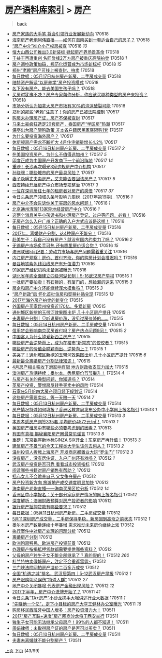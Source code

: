 [房产语料库索引](../../README.md)  > [房产](房产.md)
====
> [back](../README.md)

- [房产家族的大手笔 将会引领行业发展新动向](http://jkwz.applinzi.com/ittc/6969036971853743109.html#%E6%88%BF%E4%BA%A7%E5%AE%B6%E6%97%8F%E7%9A%84%E5%A4%A7%E6%89%8B%E7%AC%94+%E5%B0%86%E4%BC%9A%E5%BC%95%E9%A2%86%E8%A1%8C%E4%B8%9A%E5%8F%91%E5%B1%95%E6%96%B0%E5%8A%A8%E5%90%91) 170518  
- [海南房产老炮阿伟直播——如何在海南买到一套适合自己的房子？](http://jkwz.applinzi.com/ittc/6969035639109452804.html#%E6%B5%B7%E5%8D%97%E6%88%BF%E4%BA%A7%E8%80%81%E7%82%AE%E9%98%BF%E4%BC%9F%E7%9B%B4%E6%92%AD%E2%80%94%E2%80%94%E5%A6%82%E4%BD%95%E5%9C%A8%E6%B5%B7%E5%8D%97%E4%B9%B0%E5%88%B0%E4%B8%80%E5%A5%97%E9%80%82%E5%90%88%E8%87%AA%E5%B7%B1%E7%9A%84%E6%88%BF%E5%AD%90%EF%BC%9F) 170518  
- [“房产中介”推介小产权房被查](http://jkwz.applinzi.com/ittc/6969032627309773829.html#%E2%80%9C%E6%88%BF%E4%BA%A7%E4%B8%AD%E4%BB%8B%E2%80%9D%E6%8E%A8%E4%BB%8B%E5%B0%8F%E4%BA%A7%E6%9D%83%E6%88%BF%E8%A2%AB%E6%9F%A5) 170518 *10* 
- [恒大山西公司推出3.0新装标 掀起房产界场景革命](http://jkwz.applinzi.com/ittc/6969033469710566405.html#%E6%81%92%E5%A4%A7%E5%B1%B1%E8%A5%BF%E5%85%AC%E5%8F%B8%E6%8E%A8%E5%87%BA3.0%E6%96%B0%E8%A3%85%E6%A0%87+%E6%8E%80%E8%B5%B7%E6%88%BF%E4%BA%A7%E7%95%8C%E5%9C%BA%E6%99%AF%E9%9D%A9%E5%91%BD) 170518  
- [千益丰再遭重创 名匠誉峰2万方房产被重庆高院拍卖](http://jkwz.applinzi.com/ittc/6969030634675635205.html#%E5%8D%83%E7%9B%8A%E4%B8%B0%E5%86%8D%E9%81%AD%E9%87%8D%E5%88%9B+%E5%90%8D%E5%8C%A0%E8%AA%89%E5%B3%B02%E4%B8%87%E6%96%B9%E6%88%BF%E4%BA%A7%E8%A2%AB%E9%87%8D%E5%BA%86%E9%AB%98%E9%99%A2%E6%8B%8D%E5%8D%96) 170518 *1* 
- [房产调控政策加码，规范化运营成为市场新标杆](http://jkwz.applinzi.com/ittc/6969025750182134789.html#%E6%88%BF%E4%BA%A7%E8%B0%83%E6%8E%A7%E6%94%BF%E7%AD%96%E5%8A%A0%E7%A0%81%EF%BC%8C%E8%A7%84%E8%8C%83%E5%8C%96%E8%BF%90%E8%90%A5%E6%88%90%E4%B8%BA%E5%B8%82%E5%9C%BA%E6%96%B0%E6%A0%87%E6%9D%86) 170518 *15* 
- [郑州“老赖”房产可线上被查封、拍卖](http://jkwz.applinzi.com/ittc/6969023777215087620.html#%E9%83%91%E5%B7%9E%E2%80%9C%E8%80%81%E8%B5%96%E2%80%9D%E6%88%BF%E4%BA%A7%E5%8F%AF%E7%BA%BF%E4%B8%8A%E8%A2%AB%E6%9F%A5%E5%B0%81%E3%80%81%E6%8B%8D%E5%8D%96) 170518  
- [每日数据：05月17日杭州房产新房、二手房成交量](http://jkwz.applinzi.com/ittc/6968985691915551748.html#%E6%AF%8F%E6%97%A5%E6%95%B0%E6%8D%AE%EF%BC%9A05%E6%9C%8817%E6%97%A5%E6%9D%AD%E5%B7%9E%E6%88%BF%E4%BA%A7%E6%96%B0%E6%88%BF%E3%80%81%E4%BA%8C%E6%89%8B%E6%88%BF%E6%88%90%E4%BA%A4%E9%87%8F) 170518  
- [陆特资产解读“以房养学”房产投资模式](http://jkwz.applinzi.com/ittc/6968952286159045636.html#%E9%99%86%E7%89%B9%E8%B5%84%E4%BA%A7%E8%A7%A3%E8%AF%BB%E2%80%9C%E4%BB%A5%E6%88%BF%E5%85%BB%E5%AD%A6%E2%80%9D%E6%88%BF%E4%BA%A7%E6%8A%95%E8%B5%84%E6%A8%A1%E5%BC%8F) 170518  
- [名下没有房产，能去美国生孩子吗？](http://jkwz.applinzi.com/ittc/6968931099307672581.html#%E5%90%8D%E4%B8%8B%E6%B2%A1%E6%9C%89%E6%88%BF%E4%BA%A7%EF%BC%8C%E8%83%BD%E5%8E%BB%E7%BE%8E%E5%9B%BD%E7%94%9F%E5%AD%A9%E5%AD%90%E5%90%97%EF%BC%9F) 170518  
- [买房时犹豫不决？房产专家帮你分析，你应该买哪种类型的房产来投资？](http://jkwz.applinzi.com/ittc/6968882521168151557.html#%E4%B9%B0%E6%88%BF%E6%97%B6%E7%8A%B9%E8%B1%AB%E4%B8%8D%E5%86%B3%EF%BC%9F%E6%88%BF%E4%BA%A7%E4%B8%93%E5%AE%B6%E5%B8%AE%E4%BD%A0%E5%88%86%E6%9E%90%EF%BC%8C%E4%BD%A0%E5%BA%94%E8%AF%A5%E4%B9%B0%E5%93%AA%E7%A7%8D%E7%B1%BB%E5%9E%8B%E7%9A%84%E6%88%BF%E4%BA%A7%E6%9D%A5%E6%8A%95%E8%B5%84%EF%BC%9F) 170518  
- [市场分析认为加拿大房产市场有30%的泡沫破裂可能](http://jkwz.applinzi.com/ittc/6968847138460009476.html#%E5%B8%82%E5%9C%BA%E5%88%86%E6%9E%90%E8%AE%A4%E4%B8%BA%E5%8A%A0%E6%8B%BF%E5%A4%A7%E6%88%BF%E4%BA%A7%E5%B8%82%E5%9C%BA%E6%9C%8930%25%E7%9A%84%E6%B3%A1%E6%B2%AB%E7%A0%B4%E8%A3%82%E5%8F%AF%E8%83%BD) 170518  
- [郑州的那些“老赖”注意了！你的房产已被法院控制](http://jkwz.applinzi.com/ittc/6968678385629791236.html#%E9%83%91%E5%B7%9E%E7%9A%84%E9%82%A3%E4%BA%9B%E2%80%9C%E8%80%81%E8%B5%96%E2%80%9D%E6%B3%A8%E6%84%8F%E4%BA%86%EF%BC%81%E4%BD%A0%E7%9A%84%E6%88%BF%E4%BA%A7%E5%B7%B2%E8%A2%AB%E6%B3%95%E9%99%A2%E6%8E%A7%E5%88%B6) 170517  
- [购房未办理房产证，房产不保被查封](http://jkwz.applinzi.com/ittc/6968648644700931076.html#%E8%B4%AD%E6%88%BF%E6%9C%AA%E5%8A%9E%E7%90%86%E6%88%BF%E4%BA%A7%E8%AF%81%EF%BC%8C%E6%88%BF%E4%BA%A7%E4%B8%8D%E4%BF%9D%E8%A2%AB%E6%9F%A5%E5%B0%81) 170517  
- [马来土豪疯狂选定20套房产，泰国房产“学区房”热潮](http://jkwz.applinzi.com/ittc/6968639926420636676.html#%E9%A9%AC%E6%9D%A5%E5%9C%9F%E8%B1%AA%E7%96%AF%E7%8B%82%E9%80%89%E5%AE%9A20%E5%A5%97%E6%88%BF%E4%BA%A7%EF%BC%8C%E6%B3%B0%E5%9B%BD%E6%88%BF%E4%BA%A7%E2%80%9C%E5%AD%A6%E5%8C%BA%E6%88%BF%E2%80%9D%E7%83%AD%E6%BD%AE) 170517  
- [保亭出台房产限购政策 非本省户籍居民家庭限购1套](http://jkwz.applinzi.com/ittc/6968598391989732356.html#%E4%BF%9D%E4%BA%AD%E5%87%BA%E5%8F%B0%E6%88%BF%E4%BA%A7%E9%99%90%E8%B4%AD%E6%94%BF%E7%AD%96+%E9%9D%9E%E6%9C%AC%E7%9C%81%E6%88%B7%E7%B1%8D%E5%B1%85%E6%B0%91%E5%AE%B6%E5%BA%AD%E9%99%90%E8%B4%AD1%E5%A5%97) 170517  
- [为什么要投资海外房产？](http://jkwz.applinzi.com/ittc/6968607353204114437.html#%E4%B8%BA%E4%BB%80%E4%B9%88%E8%A6%81%E6%8A%95%E8%B5%84%E6%B5%B7%E5%A4%96%E6%88%BF%E4%BA%A7%EF%BC%9F) 170517  
- [休斯顿房产需求不断扩大 4月住宅销量增长4.2%](http://jkwz.applinzi.com/ittc/6968593972929758213.html#%E4%BC%91%E6%96%AF%E9%A1%BF%E6%88%BF%E4%BA%A7%E9%9C%80%E6%B1%82%E4%B8%8D%E6%96%AD%E6%89%A9%E5%A4%A7+4%E6%9C%88%E4%BD%8F%E5%AE%85%E9%94%80%E9%87%8F%E5%A2%9E%E9%95%BF4.2%25) 170517  
- [每日数据：05月16日杭州房产新房、二手房成交量](http://jkwz.applinzi.com/ittc/6968587613043688452.html#%E6%AF%8F%E6%97%A5%E6%95%B0%E6%8D%AE%EF%BC%9A05%E6%9C%8816%E6%97%A5%E6%9D%AD%E5%B7%9E%E6%88%BF%E4%BA%A7%E6%96%B0%E6%88%BF%E3%80%81%E4%BA%8C%E6%89%8B%E6%88%BF%E6%88%90%E4%BA%A4%E9%87%8F) 170517 *2* 
- [在美国投资房产，为什么不值得选加州？](http://jkwz.applinzi.com/ittc/6968574875047298053.html#%E5%9C%A8%E7%BE%8E%E5%9B%BD%E6%8A%95%E8%B5%84%E6%88%BF%E4%BA%A7%EF%BC%8C%E4%B8%BA%E4%BB%80%E4%B9%88%E4%B8%8D%E5%80%BC%E5%BE%97%E9%80%89%E5%8A%A0%E5%B7%9E%EF%BC%9F) 170517 *5* 
- [印度正成为中国房产开发商下一个前沿阵地](http://jkwz.applinzi.com/ittc/6968560130604925957.html#%E5%8D%B0%E5%BA%A6%E6%AD%A3%E6%88%90%E4%B8%BA%E4%B8%AD%E5%9B%BD%E6%88%BF%E4%BA%A7%E5%BC%80%E5%8F%91%E5%95%86%E4%B8%8B%E4%B8%80%E4%B8%AA%E5%89%8D%E6%B2%BF%E9%98%B5%E5%9C%B0) 170517 *14* 
- [重磅！长沙再次曝光3家违规房产中介机构](http://jkwz.applinzi.com/ittc/6968544196196566021.html#%E9%87%8D%E7%A3%85%EF%BC%81%E9%95%BF%E6%B2%99%E5%86%8D%E6%AC%A1%E6%9B%9D%E5%85%893%E5%AE%B6%E8%BF%9D%E8%A7%84%E6%88%BF%E4%BA%A7%E4%B8%AD%E4%BB%8B%E6%9C%BA%E6%9E%84) 170517  
- [孙骁骥：哪些城市的房产最具风险？](http://jkwz.applinzi.com/ittc/6968543470510670852.html#%E5%AD%99%E9%AA%81%E9%AA%A5%EF%BC%9A%E5%93%AA%E4%BA%9B%E5%9F%8E%E5%B8%82%E7%9A%84%E6%88%BF%E4%BA%A7%E6%9C%80%E5%85%B7%E9%A3%8E%E9%99%A9%EF%BC%9F) 170517  
- [妻子隐瞒丈夫卖房产，丈夫能否要回该房产？](http://jkwz.applinzi.com/ittc/6966798973355426820.html#%E5%A6%BB%E5%AD%90%E9%9A%90%E7%9E%92%E4%B8%88%E5%A4%AB%E5%8D%96%E6%88%BF%E4%BA%A7%EF%BC%8C%E4%B8%88%E5%A4%AB%E8%83%BD%E5%90%A6%E8%A6%81%E5%9B%9E%E8%AF%A5%E6%88%BF%E4%BA%A7%EF%BC%9F) 170517 *9* 
- [西安持续开展房产中介市场专项整治](http://jkwz.applinzi.com/ittc/6968516414641013765.html#%E8%A5%BF%E5%AE%89%E6%8C%81%E7%BB%AD%E5%BC%80%E5%B1%95%E6%88%BF%E4%BA%A7%E4%B8%AD%E4%BB%8B%E5%B8%82%E5%9C%BA%E4%B8%93%E9%A1%B9%E6%95%B4%E6%B2%BB) 170517 *3* 
- [一位在深圳居住七年的租房者对房产的感悟](http://jkwz.applinzi.com/ittc/6968175211814847492.html#%E4%B8%80%E4%BD%8D%E5%9C%A8%E6%B7%B1%E5%9C%B3%E5%B1%85%E4%BD%8F%E4%B8%83%E5%B9%B4%E7%9A%84%E7%A7%9F%E6%88%BF%E8%80%85%E5%AF%B9%E6%88%BF%E4%BA%A7%E7%9A%84%E6%84%9F%E6%82%9F) 170517 *37* 
- [今日头条房产领域头条号影响力周榜（2017年第19期）](http://jkwz.applinzi.com/ittc/6968360100535206916.html#%E4%BB%8A%E6%97%A5%E5%A4%B4%E6%9D%A1%E6%88%BF%E4%BA%A7%E9%A2%86%E5%9F%9F%E5%A4%B4%E6%9D%A1%E5%8F%B7%E5%BD%B1%E5%93%8D%E5%8A%9B%E5%91%A8%E6%A6%9C%EF%BC%882017%E5%B9%B4%E7%AC%AC19%E6%9C%9F%EF%BC%89) 170516 *1* 
- [房产中介不会告诉你关于买房的风水问题！](http://jkwz.applinzi.com/ittc/6968348043664425989.html#%E6%88%BF%E4%BA%A7%E4%B8%AD%E4%BB%8B%E4%B8%8D%E4%BC%9A%E5%91%8A%E8%AF%89%E4%BD%A0%E5%85%B3%E4%BA%8E%E4%B9%B0%E6%88%BF%E7%9A%84%E9%A3%8E%E6%B0%B4%E9%97%AE%E9%A2%98%EF%BC%81) 170516 *1* 
- [北京通州清理113家异地经营房产中介](http://jkwz.applinzi.com/ittc/6968342564691248132.html#%E5%8C%97%E4%BA%AC%E9%80%9A%E5%B7%9E%E6%B8%85%E7%90%86113%E5%AE%B6%E5%BC%82%E5%9C%B0%E7%BB%8F%E8%90%A5%E6%88%BF%E4%BA%A7%E4%B8%AD%E4%BB%8B) 170516 *1* 
- [这两个消息关乎小孩读书和办理房产登记、过户等问题，必看！](http://jkwz.applinzi.com/ittc/6968339137269597189.html#%E8%BF%99%E4%B8%A4%E4%B8%AA%E6%B6%88%E6%81%AF%E5%85%B3%E4%B9%8E%E5%B0%8F%E5%AD%A9%E8%AF%BB%E4%B9%A6%E5%92%8C%E5%8A%9E%E7%90%86%E6%88%BF%E4%BA%A7%E7%99%BB%E8%AE%B0%E3%80%81%E8%BF%87%E6%88%B7%E7%AD%89%E9%97%AE%E9%A2%98%EF%BC%8C%E5%BF%85%E7%9C%8B%EF%BC%81) 170516  
- [无房产怎么入户广州？正确的入户方式应该是这样！](http://jkwz.applinzi.com/ittc/6968269474997208068.html#%E6%97%A0%E6%88%BF%E4%BA%A7%E6%80%8E%E4%B9%88%E5%85%A5%E6%88%B7%E5%B9%BF%E5%B7%9E%EF%BC%9F%E6%AD%A3%E7%A1%AE%E7%9A%84%E5%85%A5%E6%88%B7%E6%96%B9%E5%BC%8F%E5%BA%94%E8%AF%A5%E6%98%AF%E8%BF%99%E6%A0%B7%EF%BC%81) 170516  
- [每日数据：05月15日杭州房产新房、二手房成交量](http://jkwz.applinzi.com/ittc/6968214847534662661.html#%E6%AF%8F%E6%97%A5%E6%95%B0%E6%8D%AE%EF%BC%9A05%E6%9C%8815%E6%97%A5%E6%9D%AD%E5%B7%9E%E6%88%BF%E4%BA%A7%E6%96%B0%E6%88%BF%E3%80%81%E4%BA%8C%E6%89%8B%E6%88%BF%E6%88%90%E4%BA%A4%E9%87%8F) 170516  
- [2017年，离婚财产分割，这4种房产不能分！](http://jkwz.applinzi.com/ittc/6968213436302361605.html#2017%E5%B9%B4%EF%BC%8C%E7%A6%BB%E5%A9%9A%E8%B4%A2%E4%BA%A7%E5%88%86%E5%89%B2%EF%BC%8C%E8%BF%994%E7%A7%8D%E6%88%BF%E4%BA%A7%E4%B8%8D%E8%83%BD%E5%88%86%EF%BC%81) 170516  
- [赴美生子：我自己没有房产？就没有国内约束力了吗？](http://jkwz.applinzi.com/ittc/6968205017591841797.html#%E8%B5%B4%E7%BE%8E%E7%94%9F%E5%AD%90%EF%BC%9A%E6%88%91%E8%87%AA%E5%B7%B1%E6%B2%A1%E6%9C%89%E6%88%BF%E4%BA%A7%EF%BC%9F%E5%B0%B1%E6%B2%A1%E6%9C%89%E5%9B%BD%E5%86%85%E7%BA%A6%E6%9D%9F%E5%8A%9B%E4%BA%86%E5%90%97%EF%BC%9F) 170516 *2* 
- [无锡房产市场炙手可热 还有哪里房价适合您？](http://jkwz.applinzi.com/ittc/6968203948631524356.html#%E6%97%A0%E9%94%A1%E6%88%BF%E4%BA%A7%E5%B8%82%E5%9C%BA%E7%82%99%E6%89%8B%E5%8F%AF%E7%83%AD+%E8%BF%98%E6%9C%89%E5%93%AA%E9%87%8C%E6%88%BF%E4%BB%B7%E9%80%82%E5%90%88%E6%82%A8%EF%BC%9F) 170516 *15* 
- [澳洲联储5月纪要：劳动力市场与房产问题需着重关注](http://jkwz.applinzi.com/ittc/6968199940424598533.html#%E6%BE%B3%E6%B4%B2%E8%81%94%E5%82%A85%E6%9C%88%E7%BA%AA%E8%A6%81%EF%BC%9A%E5%8A%B3%E5%8A%A8%E5%8A%9B%E5%B8%82%E5%9C%BA%E4%B8%8E%E6%88%BF%E4%BA%A7%E9%97%AE%E9%A2%98%E9%9C%80%E7%9D%80%E9%87%8D%E5%85%B3%E6%B3%A8) 170516  
- [内江房产观察｜房价、首付齐涨，你的购房计划会推迟吗？](http://jkwz.applinzi.com/ittc/6968197928878343172.html#%E5%86%85%E6%B1%9F%E6%88%BF%E4%BA%A7%E8%A7%82%E5%AF%9F%EF%BD%9C%E6%88%BF%E4%BB%B7%E3%80%81%E9%A6%96%E4%BB%98%E9%BD%90%E6%B6%A8%EF%BC%8C%E4%BD%A0%E7%9A%84%E8%B4%AD%E6%88%BF%E8%AE%A1%E5%88%92%E4%BC%9A%E6%8E%A8%E8%BF%9F%E5%90%97%EF%BC%9F) 170516  
- [曼谷地铁紫色线沿线房产有升值潜力](http://jkwz.applinzi.com/ittc/6967944372254409733.html#%E6%9B%BC%E8%B0%B7%E5%9C%B0%E9%93%81%E7%B4%AB%E8%89%B2%E7%BA%BF%E6%B2%BF%E7%BA%BF%E6%88%BF%E4%BA%A7%E6%9C%89%E5%8D%87%E5%80%BC%E6%BD%9C%E5%8A%9B) 170516  
- [91家房产经纪机构未备案被曝光](http://jkwz.applinzi.com/ittc/6968172900229055492.html#91%E5%AE%B6%E6%88%BF%E4%BA%A7%E7%BB%8F%E7%BA%AA%E6%9C%BA%E6%9E%84%E6%9C%AA%E5%A4%87%E6%A1%88%E8%A2%AB%E6%9B%9D%E5%85%89) 170516  
- [湖北省年底全面建立四级河湖长制｜5-16武汉房产早报](http://jkwz.applinzi.com/ittc/6968177666422211589.html#%E6%B9%96%E5%8C%97%E7%9C%81%E5%B9%B4%E5%BA%95%E5%85%A8%E9%9D%A2%E5%BB%BA%E7%AB%8B%E5%9B%9B%E7%BA%A7%E6%B2%B3%E6%B9%96%E9%95%BF%E5%88%B6%EF%BD%9C5-16%E6%AD%A6%E6%B1%89%E6%88%BF%E4%BA%A7%E6%97%A9%E6%8A%A5) 170516 *1* 
- [一批房产要拍卖！有石狮的，有厦门的，想捡漏的速来](http://jkwz.applinzi.com/ittc/6968012308109329413.html#%E4%B8%80%E6%89%B9%E6%88%BF%E4%BA%A7%E8%A6%81%E6%8B%8D%E5%8D%96%EF%BC%81%E6%9C%89%E7%9F%B3%E7%8B%AE%E7%9A%84%EF%BC%8C%E6%9C%89%E5%8E%A6%E9%97%A8%E7%9A%84%EF%BC%8C%E6%83%B3%E6%8D%A1%E6%BC%8F%E7%9A%84%E9%80%9F%E6%9D%A5) 170515 *3* 
- [房企和房产中介还能继续浑水摸鱼吗？](http://jkwz.applinzi.com/ittc/6967968412494988292.html#%E6%88%BF%E4%BC%81%E5%92%8C%E6%88%BF%E4%BA%A7%E4%B8%AD%E4%BB%8B%E8%BF%98%E8%83%BD%E7%BB%A7%E7%BB%AD%E6%B5%91%E6%B0%B4%E6%91%B8%E9%B1%BC%E5%90%97%EF%BC%9F) 170515 *3* 
- [“房产新政”后 怀化首批住房和契税补贴兑现](http://jkwz.applinzi.com/ittc/6967846706367431684.html#%E2%80%9C%E6%88%BF%E4%BA%A7%E6%96%B0%E6%94%BF%E2%80%9D%E5%90%8E+%E6%80%80%E5%8C%96%E9%A6%96%E6%89%B9%E4%BD%8F%E6%88%BF%E5%92%8C%E5%A5%91%E7%A8%8E%E8%A1%A5%E8%B4%B4%E5%85%91%E7%8E%B0) 170515 *13* 
- [2017年海外房产拍卖的新变化](http://jkwz.applinzi.com/ittc/6967851008200803332.html#2017%E5%B9%B4%E6%B5%B7%E5%A4%96%E6%88%BF%E4%BA%A7%E6%8B%8D%E5%8D%96%E7%9A%84%E6%96%B0%E5%8F%98%E5%8C%96) 170515  
- [外国房产买家昆州投资近170亿，多爱新房](http://jkwz.applinzi.com/ittc/6967884712600142852.html#%E5%A4%96%E5%9B%BD%E6%88%BF%E4%BA%A7%E4%B9%B0%E5%AE%B6%E6%98%86%E5%B7%9E%E6%8A%95%E8%B5%84%E8%BF%91170%E4%BA%BF%EF%BC%8C%E5%A4%9A%E7%88%B1%E6%96%B0%E6%88%BF) 170515  
- [通州城区新挖的玉带河效果图出炉 几十小区房产提升](http://jkwz.applinzi.com/ittc/6967880601754403844.html#%E9%80%9A%E5%B7%9E%E5%9F%8E%E5%8C%BA%E6%96%B0%E6%8C%96%E7%9A%84%E7%8E%89%E5%B8%A6%E6%B2%B3%E6%95%88%E6%9E%9C%E5%9B%BE%E5%87%BA%E7%82%89+%E5%87%A0%E5%8D%81%E5%B0%8F%E5%8C%BA%E6%88%BF%E4%BA%A7%E6%8F%90%E5%8D%87) 170515  
- [夫妻房产分割｜只听说房价涨，没见过房价降的……](http://jkwz.applinzi.com/ittc/6965336130303034372.html#%E5%A4%AB%E5%A6%BB%E6%88%BF%E4%BA%A7%E5%88%86%E5%89%B2%EF%BD%9C%E5%8F%AA%E5%90%AC%E8%AF%B4%E6%88%BF%E4%BB%B7%E6%B6%A8%EF%BC%8C%E6%B2%A1%E8%A7%81%E8%BF%87%E6%88%BF%E4%BB%B7%E9%99%8D%E7%9A%84%E2%80%A6%E2%80%A6) 170515  
- [每日数据：05月14日杭州房产新房、二手房成交量](http://jkwz.applinzi.com/ittc/6967828443801584645.html#%E6%AF%8F%E6%97%A5%E6%95%B0%E6%8D%AE%EF%BC%9A05%E6%9C%8814%E6%97%A5%E6%9D%AD%E5%B7%9E%E6%88%BF%E4%BA%A7%E6%96%B0%E6%88%BF%E3%80%81%E4%BA%8C%E6%89%8B%E6%88%BF%E6%88%90%E4%BA%A4%E9%87%8F) 170515 *1* 
- [信用贷会影响南京买房首付吗？房产热点问题9问！](http://jkwz.applinzi.com/ittc/6967816759414359044.html#%E4%BF%A1%E7%94%A8%E8%B4%B7%E4%BC%9A%E5%BD%B1%E5%93%8D%E5%8D%97%E4%BA%AC%E4%B9%B0%E6%88%BF%E9%A6%96%E4%BB%98%E5%90%97%EF%BC%9F%E6%88%BF%E4%BA%A7%E7%83%AD%E7%82%B9%E9%97%AE%E9%A2%989%E9%97%AE%EF%BC%81) 170515 *2* 
- [中国富人为什么钟爱新西兰房产？](http://jkwz.applinzi.com/ittc/6967810805109113860.html#%E4%B8%AD%E5%9B%BD%E5%AF%8C%E4%BA%BA%E4%B8%BA%E4%BB%80%E4%B9%88%E9%92%9F%E7%88%B1%E6%96%B0%E8%A5%BF%E5%85%B0%E6%88%BF%E4%BA%A7%EF%BC%9F) 170515  
- [哪些房产会逆势而上，成为在楼市“新常态”的佼佼者？](http://jkwz.applinzi.com/ittc/6967623574297773060.html#%E5%93%AA%E4%BA%9B%E6%88%BF%E4%BA%A7%E4%BC%9A%E9%80%86%E5%8A%BF%E8%80%8C%E4%B8%8A%EF%BC%8C%E6%88%90%E4%B8%BA%E5%9C%A8%E6%A5%BC%E5%B8%82%E2%80%9C%E6%96%B0%E5%B8%B8%E6%80%81%E2%80%9D%E7%9A%84%E4%BD%BC%E4%BD%BC%E8%80%85%EF%BC%9F) 170515  
- [哪些房产的价值会脱颖而出、逆势向上？](http://jkwz.applinzi.com/ittc/6967623574188721157.html#%E5%93%AA%E4%BA%9B%E6%88%BF%E4%BA%A7%E7%9A%84%E4%BB%B7%E5%80%BC%E4%BC%9A%E8%84%B1%E9%A2%96%E8%80%8C%E5%87%BA%E3%80%81%E9%80%86%E5%8A%BF%E5%90%91%E4%B8%8A%EF%BC%9F) 170515 *1* 
- [美哭了！通州城区新挖的玉带河效果图出炉 几十小区房产提升](http://jkwz.applinzi.com/ittc/6967781661382018052.html#%E7%BE%8E%E5%93%AD%E4%BA%86%EF%BC%81%E9%80%9A%E5%B7%9E%E5%9F%8E%E5%8C%BA%E6%96%B0%E6%8C%96%E7%9A%84%E7%8E%89%E5%B8%A6%E6%B2%B3%E6%95%88%E6%9E%9C%E5%9B%BE%E5%87%BA%E7%82%89+%E5%87%A0%E5%8D%81%E5%B0%8F%E5%8C%BA%E6%88%BF%E4%BA%A7%E6%8F%90%E5%8D%87) 170515 *6* 
- [最新最全离婚房产分割法律知识！](http://jkwz.applinzi.com/ittc/6967681620260684804.html#%E6%9C%80%E6%96%B0%E6%9C%80%E5%85%A8%E7%A6%BB%E5%A9%9A%E6%88%BF%E4%BA%A7%E5%88%86%E5%89%B2%E6%B3%95%E5%BE%8B%E7%9F%A5%E8%AF%86%EF%BC%81) 170515  
- [4月房产相关税收下滑影响有限 地方财政收支压力加大](http://jkwz.applinzi.com/ittc/6967751235531703300.html#4%E6%9C%88%E6%88%BF%E4%BA%A7%E7%9B%B8%E5%85%B3%E7%A8%8E%E6%94%B6%E4%B8%8B%E6%BB%91%E5%BD%B1%E5%93%8D%E6%9C%89%E9%99%90+%E5%9C%B0%E6%96%B9%E8%B4%A2%E6%94%BF%E6%94%B6%E6%94%AF%E5%8E%8B%E5%8A%9B%E5%8A%A0%E5%A4%A7) 170515  
- [澳洲房产热潮持续：墨尔本、悉尼房价节节攀升！](http://jkwz.applinzi.com/ittc/6966870773837857796.html#%E6%BE%B3%E6%B4%B2%E6%88%BF%E4%BA%A7%E7%83%AD%E6%BD%AE%E6%8C%81%E7%BB%AD%EF%BC%9A%E5%A2%A8%E5%B0%94%E6%9C%AC%E3%80%81%E6%82%89%E5%B0%BC%E6%88%BF%E4%BB%B7%E8%8A%82%E8%8A%82%E6%94%80%E5%8D%87%EF%BC%81) 170514 *4* 
- [与房产有关的典型问题，你知道吗？](http://jkwz.applinzi.com/ittc/6967526723682829316.html#%E4%B8%8E%E6%88%BF%E4%BA%A7%E6%9C%89%E5%85%B3%E7%9A%84%E5%85%B8%E5%9E%8B%E9%97%AE%E9%A2%98%EF%BC%8C%E4%BD%A0%E7%9F%A5%E9%81%93%E5%90%97%EF%BC%9F) 170514  
- [英房产投资，警惕房屋转手买卖中的风险](http://jkwz.applinzi.com/ittc/6967481902226211844.html#%E8%8B%B1%E6%88%BF%E4%BA%A7%E6%8A%95%E8%B5%84%EF%BC%8C%E8%AD%A6%E6%83%95%E6%88%BF%E5%B1%8B%E8%BD%AC%E6%89%8B%E4%B9%B0%E5%8D%96%E4%B8%AD%E7%9A%84%E9%A3%8E%E9%99%A9) 170514  
- [石家庄5月份四大房产项目频下规划证](http://jkwz.applinzi.com/ittc/6967469010009457669.html#%E7%9F%B3%E5%AE%B6%E5%BA%845%E6%9C%88%E4%BB%BD%E5%9B%9B%E5%A4%A7%E6%88%BF%E4%BA%A7%E9%A1%B9%E7%9B%AE%E9%A2%91%E4%B8%8B%E8%A7%84%E5%88%92%E8%AF%81) 170514  
- [这些房产需要卖出，等一天赔一天](http://jkwz.applinzi.com/ittc/6967150448849978372.html#%E8%BF%99%E4%BA%9B%E6%88%BF%E4%BA%A7%E9%9C%80%E8%A6%81%E5%8D%96%E5%87%BA%EF%BC%8C%E7%AD%89%E4%B8%80%E5%A4%A9%E8%B5%94%E4%B8%80%E5%A4%A9) 170514 *7* 
- [每日数据：05月13日杭州房产新房、二手房成交量](http://jkwz.applinzi.com/ittc/6967462286615643140.html#%E6%AF%8F%E6%97%A5%E6%95%B0%E6%8D%AE%EF%BC%9A05%E6%9C%8813%E6%97%A5%E6%9D%AD%E5%B7%9E%E6%88%BF%E4%BA%A7%E6%96%B0%E6%88%BF%E3%80%81%E4%BA%8C%E6%89%8B%E6%88%BF%E6%88%90%E4%BA%A4%E9%87%8F) 170514  
- [房产情况特殊如何填报？香洲区教育局发布公办中小学网上报名指引](http://jkwz.applinzi.com/ittc/6967109023655527428.html#%E6%88%BF%E4%BA%A7%E6%83%85%E5%86%B5%E7%89%B9%E6%AE%8A%E5%A6%82%E4%BD%95%E5%A1%AB%E6%8A%A5%EF%BC%9F%E9%A6%99%E6%B4%B2%E5%8C%BA%E6%95%99%E8%82%B2%E5%B1%80%E5%8F%91%E5%B8%83%E5%85%AC%E5%8A%9E%E4%B8%AD%E5%B0%8F%E5%AD%A6%E7%BD%91%E4%B8%8A%E6%8A%A5%E5%90%8D%E6%8C%87%E5%BC%95) 170513 *1* 
- [每日数据：05月12日杭州房产新房、二手房成交量](http://jkwz.applinzi.com/ittc/6967107145660105733.html#%E6%AF%8F%E6%97%A5%E6%95%B0%E6%8D%AE%EF%BC%9A05%E6%9C%8812%E6%97%A5%E6%9D%AD%E5%B7%9E%E6%88%BF%E4%BA%A7%E6%96%B0%E6%88%BF%E3%80%81%E4%BA%8C%E6%89%8B%E6%88%BF%E6%88%90%E4%BA%A4%E9%87%8F) 170513 *3* 
- [本周孝感房产网签335套 平均房价4572元/㎡！](http://jkwz.applinzi.com/ittc/6967100807328564229.html#%E6%9C%AC%E5%91%A8%E5%AD%9D%E6%84%9F%E6%88%BF%E4%BA%A7%E7%BD%91%E7%AD%BE335%E5%A5%97+%E5%B9%B3%E5%9D%87%E6%88%BF%E4%BB%B74572%E5%85%83%2F%E3%8E%A1%EF%BC%81) 170513 *1* 
- [英国房产租房中有哪些必须要考虑到的因素？](http://jkwz.applinzi.com/ittc/6967098635580867589.html#%E8%8B%B1%E5%9B%BD%E6%88%BF%E4%BA%A7%E7%A7%9F%E6%88%BF%E4%B8%AD%E6%9C%89%E5%93%AA%E4%BA%9B%E5%BF%85%E9%A1%BB%E8%A6%81%E8%80%83%E8%99%91%E5%88%B0%E7%9A%84%E5%9B%A0%E7%B4%A0%EF%BC%9F) 170513  
- [有图有真相 揭秘襄阳房产圈最常见谣言](http://jkwz.applinzi.com/ittc/6967078174079845381.html#%E6%9C%89%E5%9B%BE%E6%9C%89%E7%9C%9F%E7%9B%B8+%E6%8F%AD%E7%A7%98%E8%A5%84%E9%98%B3%E6%88%BF%E4%BA%A7%E5%9C%88%E6%9C%80%E5%B8%B8%E8%A7%81%E8%B0%A3%E8%A8%80) 170513 *8* 
- [重磅！东京银座新地标GINZA SIX开业！东京房产再升值！](http://jkwz.applinzi.com/ittc/6967053376582845445.html#%E9%87%8D%E7%A3%85%EF%BC%81%E4%B8%9C%E4%BA%AC%E9%93%B6%E5%BA%A7%E6%96%B0%E5%9C%B0%E6%A0%87GINZA+SIX%E5%BC%80%E4%B8%9A%EF%BC%81%E4%B8%9C%E4%BA%AC%E6%88%BF%E4%BA%A7%E5%86%8D%E5%8D%87%E5%80%BC%EF%BC%81) 170513 *3* 
- [建筑房产不景气的今天工程类大学生该何去何从？](http://jkwz.applinzi.com/ittc/6966932735712035844.html#%E5%BB%BA%E7%AD%91%E6%88%BF%E4%BA%A7%E4%B8%8D%E6%99%AF%E6%B0%94%E7%9A%84%E4%BB%8A%E5%A4%A9%E5%B7%A5%E7%A8%8B%E7%B1%BB%E5%A4%A7%E5%AD%A6%E7%94%9F%E8%AF%A5%E4%BD%95%E5%8E%BB%E4%BD%95%E4%BB%8E%EF%BC%9F) 170513 *2* 
- [温州投资人折戟上海房产 开发商京都置业大玩“罗生门”](http://jkwz.applinzi.com/ittc/6966870995133531140.html#%E6%B8%A9%E5%B7%9E%E6%8A%95%E8%B5%84%E4%BA%BA%E6%8A%98%E6%88%9F%E4%B8%8A%E6%B5%B7%E6%88%BF%E4%BA%A7+%E5%BC%80%E5%8F%91%E5%95%86%E4%BA%AC%E9%83%BD%E7%BD%AE%E4%B8%9A%E5%A4%A7%E7%8E%A9%E2%80%9C%E7%BD%97%E7%94%9F%E9%97%A8%E2%80%9D) 170512 *3* 
- [没有房产，没有居住证，入户广州还有戏吗？](http://jkwz.applinzi.com/ittc/6966830132932117509.html#%E6%B2%A1%E6%9C%89%E6%88%BF%E4%BA%A7%EF%BC%8C%E6%B2%A1%E6%9C%89%E5%B1%85%E4%BD%8F%E8%AF%81%EF%BC%8C%E5%85%A5%E6%88%B7%E5%B9%BF%E5%B7%9E%E8%BF%98%E6%9C%89%E6%88%8F%E5%90%97%EF%BC%9F) 170512 *1* 
- [武汉房产投资是否可靠 看看城市投资指标](http://jkwz.applinzi.com/ittc/6966828723113296901.html#%E6%AD%A6%E6%B1%89%E6%88%BF%E4%BA%A7%E6%8A%95%E8%B5%84%E6%98%AF%E5%90%A6%E5%8F%AF%E9%9D%A0+%E7%9C%8B%E7%9C%8B%E5%9F%8E%E5%B8%82%E6%8A%95%E8%B5%84%E6%8C%87%E6%A0%87) 170512  
- [阅读哪些书籍对房产销售有帮助？](http://jkwz.applinzi.com/ittc/6966815533042238468.html#%E9%98%85%E8%AF%BB%E5%93%AA%E4%BA%9B%E4%B9%A6%E7%B1%8D%E5%AF%B9%E6%88%BF%E4%BA%A7%E9%94%80%E5%94%AE%E6%9C%89%E5%B8%AE%E5%8A%A9%EF%BC%9F) 170512  
- [担心女儿不会赡养自己 父女争夺房产](http://jkwz.applinzi.com/ittc/6966802426312000516.html#%E6%8B%85%E5%BF%83%E5%A5%B3%E5%84%BF%E4%B8%8D%E4%BC%9A%E8%B5%A1%E5%85%BB%E8%87%AA%E5%B7%B1+%E7%88%B6%E5%A5%B3%E4%BA%89%E5%A4%BA%E6%88%BF%E4%BA%A7) 170512  
- [房产投资新方向 旅游地产成交速度明显加快](http://jkwz.applinzi.com/ittc/6966792179929318405.html#%E6%88%BF%E4%BA%A7%E6%8A%95%E8%B5%84%E6%96%B0%E6%96%B9%E5%90%91+%E6%97%85%E6%B8%B8%E5%9C%B0%E4%BA%A7%E6%88%90%E4%BA%A4%E9%80%9F%E5%BA%A6%E6%98%8E%E6%98%BE%E5%8A%A0%E5%BF%AB) 170512  
- [海南房产老炮直播——海南买房区位分析](http://jkwz.applinzi.com/ittc/6966782061808452613.html#%E6%B5%B7%E5%8D%97%E6%88%BF%E4%BA%A7%E8%80%81%E7%82%AE%E7%9B%B4%E6%92%AD%E2%80%94%E2%80%94%E6%B5%B7%E5%8D%97%E4%B9%B0%E6%88%BF%E5%8C%BA%E4%BD%8D%E5%88%86%E6%9E%90) 170512 *14* 
- [香洲区中小学报名：关于部分家庭房产情况的网上报名指引](http://jkwz.applinzi.com/ittc/6966778444284167172.html#%E9%A6%99%E6%B4%B2%E5%8C%BA%E4%B8%AD%E5%B0%8F%E5%AD%A6%E6%8A%A5%E5%90%8D%EF%BC%9A%E5%85%B3%E4%BA%8E%E9%83%A8%E5%88%86%E5%AE%B6%E5%BA%AD%E6%88%BF%E4%BA%A7%E6%83%85%E5%86%B5%E7%9A%84%E7%BD%91%E4%B8%8A%E6%8A%A5%E5%90%8D%E6%8C%87%E5%BC%95) 170512  
- [深度解析：澳洲财政预算对房产投资者的影响](http://jkwz.applinzi.com/ittc/6966778022882444293.html#%E6%B7%B1%E5%BA%A6%E8%A7%A3%E6%9E%90%EF%BC%9A%E6%BE%B3%E6%B4%B2%E8%B4%A2%E6%94%BF%E9%A2%84%E7%AE%97%E5%AF%B9%E6%88%BF%E4%BA%A7%E6%8A%95%E8%B5%84%E8%80%85%E7%9A%84%E5%BD%B1%E5%93%8D) 170512  
- [银行房产抵押贷款有哪些要求？](http://jkwz.applinzi.com/ittc/6966733766461490181.html#%E9%93%B6%E8%A1%8C%E6%88%BF%E4%BA%A7%E6%8A%B5%E6%8A%BC%E8%B4%B7%E6%AC%BE%E6%9C%89%E5%93%AA%E4%BA%9B%E8%A6%81%E6%B1%82%EF%BC%9F) 170512  
- [每日数据：05月11日杭州房产新房、二手房成交量](http://jkwz.applinzi.com/ittc/6966731738012189701.html#%E6%AF%8F%E6%97%A5%E6%95%B0%E6%8D%AE%EF%BC%9A05%E6%9C%8811%E6%97%A5%E6%9D%AD%E5%B7%9E%E6%88%BF%E4%BA%A7%E6%96%B0%E6%88%BF%E3%80%81%E4%BA%8C%E6%89%8B%E6%88%BF%E6%88%90%E4%BA%A4%E9%87%8F) 170512  
- [5月11深圳房产成交量，二手房保持平稳，新房回到高涨之前状态](http://jkwz.applinzi.com/ittc/6966725350787646468.html#5%E6%9C%8811%E6%B7%B1%E5%9C%B3%E6%88%BF%E4%BA%A7%E6%88%90%E4%BA%A4%E9%87%8F%EF%BC%8C%E4%BA%8C%E6%89%8B%E6%88%BF%E4%BF%9D%E6%8C%81%E5%B9%B3%E7%A8%B3%EF%BC%8C%E6%96%B0%E6%88%BF%E5%9B%9E%E5%88%B0%E9%AB%98%E6%B6%A8%E4%B9%8B%E5%89%8D%E7%8A%B6%E6%80%81) 170512 *1* 
- [墨尔本房产数量连续十年暴增 需求推动未来房价继续上涨](http://jkwz.applinzi.com/ittc/6966724867859678212.html#%E5%A2%A8%E5%B0%94%E6%9C%AC%E6%88%BF%E4%BA%A7%E6%95%B0%E9%87%8F%E8%BF%9E%E7%BB%AD%E5%8D%81%E5%B9%B4%E6%9A%B4%E5%A2%9E+%E9%9C%80%E6%B1%82%E6%8E%A8%E5%8A%A8%E6%9C%AA%E6%9D%A5%E6%88%BF%E4%BB%B7%E7%BB%A7%E7%BB%AD%E4%B8%8A%E6%B6%A8) 170512  
- [执行案件中对房产处理的问题分析](http://jkwz.applinzi.com/ittc/6966714820769350661.html#%E6%89%A7%E8%A1%8C%E6%A1%88%E4%BB%B6%E4%B8%AD%E5%AF%B9%E6%88%BF%E4%BA%A7%E5%A4%84%E7%90%86%E7%9A%84%E9%97%AE%E9%A2%98%E5%88%86%E6%9E%90) 170512  
- [离婚房产分割](http://jkwz.applinzi.com/ittc/6966459503187854341.html#%E7%A6%BB%E5%A9%9A%E6%88%BF%E4%BA%A7%E5%88%86%E5%89%B2) 170512  
- [欧洲购房移民，欧洲房产投资前景](http://jkwz.applinzi.com/ittc/6966704423827932164.html#%E6%AC%A7%E6%B4%B2%E8%B4%AD%E6%88%BF%E7%A7%BB%E6%B0%91%EF%BC%8C%E6%AC%A7%E6%B4%B2%E6%88%BF%E4%BA%A7%E6%8A%95%E8%B5%84%E5%89%8D%E6%99%AF) 170512  
- [办理房产按揭抵押贷款都需要提供哪些资料？](http://jkwz.applinzi.com/ittc/6966703416687461380.html#%E5%8A%9E%E7%90%86%E6%88%BF%E4%BA%A7%E6%8C%89%E6%8F%AD%E6%8A%B5%E6%8A%BC%E8%B4%B7%E6%AC%BE%E9%83%BD%E9%9C%80%E8%A6%81%E6%8F%90%E4%BE%9B%E5%93%AA%E4%BA%9B%E8%B5%84%E6%96%99%EF%BC%9F) 170512  
- [父母的房产独生子女不能全部继承了？真的假的！](http://jkwz.applinzi.com/ittc/6966703009877722116.html#%E7%88%B6%E6%AF%8D%E7%9A%84%E6%88%BF%E4%BA%A7%E7%8B%AC%E7%94%9F%E5%AD%90%E5%A5%B3%E4%B8%8D%E8%83%BD%E5%85%A8%E9%83%A8%E7%BB%A7%E6%89%BF%E4%BA%86%EF%BC%9F%E7%9C%9F%E7%9A%84%E5%81%87%E7%9A%84%EF%BC%81) 170512 *260* 
- [杜兰特拍卖俄城房产，注定不会重返雷霆~](http://jkwz.applinzi.com/ittc/6966700989070443525.html#%E6%9D%9C%E5%85%B0%E7%89%B9%E6%8B%8D%E5%8D%96%E4%BF%84%E5%9F%8E%E6%88%BF%E4%BA%A7%EF%BC%8C%E6%B3%A8%E5%AE%9A%E4%B8%8D%E4%BC%9A%E9%87%8D%E8%BF%94%E9%9B%B7%E9%9C%86%7E) 170512  
- [三门峡法院网拍房产溢价二百多万成交](http://jkwz.applinzi.com/ittc/6966695208543585285.html#%E4%B8%89%E9%97%A8%E5%B3%A1%E6%B3%95%E9%99%A2%E7%BD%91%E6%8B%8D%E6%88%BF%E4%BA%A7%E6%BA%A2%E4%BB%B7%E4%BA%8C%E7%99%BE%E5%A4%9A%E4%B8%87%E6%88%90%E4%BA%A4) 170512  
- [全国“机遇之城”排名，武汉居第四｜5-12武汉房产早报](http://jkwz.applinzi.com/ittc/6966692874535044101.html#%E5%85%A8%E5%9B%BD%E2%80%9C%E6%9C%BA%E9%81%87%E4%B9%8B%E5%9F%8E%E2%80%9D%E6%8E%92%E5%90%8D%EF%BC%8C%E6%AD%A6%E6%B1%89%E5%B1%85%E7%AC%AC%E5%9B%9B%EF%BD%9C5-12%E6%AD%A6%E6%B1%89%E6%88%BF%E4%BA%A7%E6%97%A9%E6%8A%A5) 170512 *1* 
- [房产限购切忌误伤“特殊人群”](http://jkwz.applinzi.com/ittc/6966567577496060932.html#%E6%88%BF%E4%BA%A7%E9%99%90%E8%B4%AD%E5%88%87%E5%BF%8C%E8%AF%AF%E4%BC%A4%E2%80%9C%E7%89%B9%E6%AE%8A%E4%BA%BA%E7%BE%A4%E2%80%9D) 170512 *27* 
- [地产中介关闭暴增 代表房产金融出现风险？](http://jkwz.applinzi.com/ittc/6966560006081086469.html#%E5%9C%B0%E4%BA%A7%E4%B8%AD%E4%BB%8B%E5%85%B3%E9%97%AD%E6%9A%B4%E5%A2%9E+%E4%BB%A3%E8%A1%A8%E6%88%BF%E4%BA%A7%E9%87%91%E8%9E%8D%E5%87%BA%E7%8E%B0%E9%A3%8E%E9%99%A9%EF%BC%9F) 170512 *12* 
- [2017下半年，房产中介洗牌开始了？](http://jkwz.applinzi.com/ittc/6966520401671750661.html#2017%E4%B8%8B%E5%8D%8A%E5%B9%B4%EF%BC%8C%E6%88%BF%E4%BA%A7%E4%B8%AD%E4%BB%8B%E6%B4%97%E7%89%8C%E5%BC%80%E5%A7%8B%E4%BA%86%EF%BC%9F) 170511 *41* 
- [今日头条“TA+房产”小沙龙携手大咖讲述行业大数据](http://jkwz.applinzi.com/ittc/6966514097842553860.html#%E4%BB%8A%E6%97%A5%E5%A4%B4%E6%9D%A1%E2%80%9CTA%2B%E6%88%BF%E4%BA%A7%E2%80%9D%E5%B0%8F%E6%B2%99%E9%BE%99%E6%90%BA%E6%89%8B%E5%A4%A7%E5%92%96%E8%AE%B2%E8%BF%B0%E8%A1%8C%E4%B8%9A%E5%A4%A7%E6%95%B0%E6%8D%AE) 170511 *1* 
- [“先赚他一个亿”，定下小目标的房产大亨王健林办公室曝光](http://jkwz.applinzi.com/ittc/6966506076559115269.html#%E2%80%9C%E5%85%88%E8%B5%9A%E4%BB%96%E4%B8%80%E4%B8%AA%E4%BA%BF%E2%80%9D%EF%BC%8C%E5%AE%9A%E4%B8%8B%E5%B0%8F%E7%9B%AE%E6%A0%87%E7%9A%84%E6%88%BF%E4%BA%A7%E5%A4%A7%E4%BA%A8%E7%8E%8B%E5%81%A5%E6%9E%97%E5%8A%9E%E5%85%AC%E5%AE%A4%E6%9B%9D%E5%85%89) 170511 *16* 
- [购房移民西班牙中国人增多：房产投资潜力大！](http://jkwz.applinzi.com/ittc/6966474071494624260.html#%E8%B4%AD%E6%88%BF%E7%A7%BB%E6%B0%91%E8%A5%BF%E7%8F%AD%E7%89%99%E4%B8%AD%E5%9B%BD%E4%BA%BA%E5%A2%9E%E5%A4%9A%EF%BC%9A%E6%88%BF%E4%BA%A7%E6%8A%95%E8%B5%84%E6%BD%9C%E5%8A%9B%E5%A4%A7%EF%BC%81) 170511  
- [2017“房产互联+速度”房产网商沙龙将于西安举行](http://jkwz.applinzi.com/ittc/6966434799328691205.html#2017%E2%80%9C%E6%88%BF%E4%BA%A7%E4%BA%92%E8%81%94%2B%E9%80%9F%E5%BA%A6%E2%80%9D%E6%88%BF%E4%BA%A7%E7%BD%91%E5%95%86%E6%B2%99%E9%BE%99%E5%B0%86%E4%BA%8E%E8%A5%BF%E5%AE%89%E4%B8%BE%E8%A1%8C) 170511  
- [独生子女可能无法继承父母房产！99%的人都不知道！](http://jkwz.applinzi.com/ittc/6966441947873936389.html#%E7%8B%AC%E7%94%9F%E5%AD%90%E5%A5%B3%E5%8F%AF%E8%83%BD%E6%97%A0%E6%B3%95%E7%BB%A7%E6%89%BF%E7%88%B6%E6%AF%8D%E6%88%BF%E4%BA%A7%EF%BC%8199%25%E7%9A%84%E4%BA%BA%E9%83%BD%E4%B8%8D%E7%9F%A5%E9%81%93%EF%BC%81) 170511  
- [周娟律师：未取得房产证的房产是否可以买卖？](http://jkwz.applinzi.com/ittc/6966401399268066309.html#%E5%91%A8%E5%A8%9F%E5%BE%8B%E5%B8%88%EF%BC%9A%E6%9C%AA%E5%8F%96%E5%BE%97%E6%88%BF%E4%BA%A7%E8%AF%81%E7%9A%84%E6%88%BF%E4%BA%A7%E6%98%AF%E5%90%A6%E5%8F%AF%E4%BB%A5%E4%B9%B0%E5%8D%96%EF%BC%9F) 170511  
- [每日数据：05月10日杭州房产新房、二手房成交量](http://jkwz.applinzi.com/ittc/6966361789078963204.html#%E6%AF%8F%E6%97%A5%E6%95%B0%E6%8D%AE%EF%BC%9A05%E6%9C%8810%E6%97%A5%E6%9D%AD%E5%B7%9E%E6%88%BF%E4%BA%A7%E6%96%B0%E6%88%BF%E3%80%81%E4%BA%8C%E6%89%8B%E6%88%BF%E6%88%90%E4%BA%A4%E9%87%8F) 170511  
- [夫妻未离婚就不能分割房产？](http://jkwz.applinzi.com/ittc/6966357022554457092.html#%E5%A4%AB%E5%A6%BB%E6%9C%AA%E7%A6%BB%E5%A9%9A%E5%B0%B1%E4%B8%8D%E8%83%BD%E5%88%86%E5%89%B2%E6%88%BF%E4%BA%A7%EF%BC%9F) 170511  


 [上页](房产44.md) [下页](房产42.md)          (43/99)